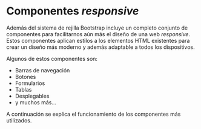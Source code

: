 # Componentes _responsive_

Además del sistema de rejilla Bootstrap incluye un completo conjunto de componentes para facilitarnos aún más el diseño de una web _responsive_. Estos componentes aplican estilos a los elementos HTML existentes para crear un diseño más moderno y además adaptable a todos los dispositivos.

Algunos de estos componentes son:

* Barras de navegación 
* Botones 
* Formularios 
* Tablas 
* Desplegables 
* y muchos más... 

A continuación se explica el funcionamiento de los componentes más utilizados.

